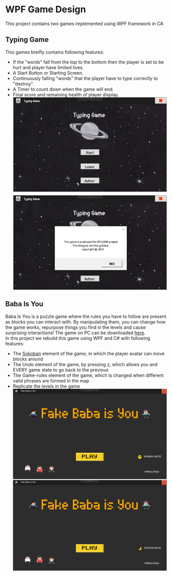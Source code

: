 # WPF Game Design
This project contains two games implemented using WPF framework in C#.
## Typing Game
This games breifly contains following features:
- If the "words" fall from the top to the bottom then the player is set to be hurt and player have limited lives.
- A Start Button or Starting Screen.
- Continuously falling "words" that the player have to type correctly to "destroy".
- A Timer to count down when the game will end.
- Final score and remaining health of player display.
![](Typing%20Game/pic/1.png)
## Baba Is You
Baba Is You is a puzzle game where the rules you have to follow are present as blocks you can interact with. By manipulating them, you can change how the game works, repurpose things you find in the levels and cause surprising interactions! The game on PC can be downloaded [here](https://store.steampowered.com/app/736260/Baba_Is_You/).\
In this project we rebuild this game using WPF and C# with following features:
- The [Sokoban](https://en.wikipedia.org/wiki/Sokoban) element of the game, in which the player avatar can move blocks around
- The Undo element of the game, by pressing z, which allows you and EVERY game state to go back to the previous
- The Game-rules element of the game, which is changed when different valid phrases are
formed in the map
- Replicate the levels in the game
![](Baba%20is%20you/pic/mode1.png)
![](Baba%20is%20you/pic/mode2.png)